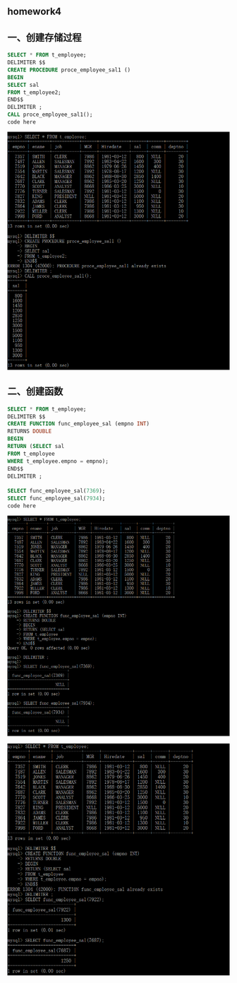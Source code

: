 ## homework4
## 一、创建存储过程
```sql
SELECT * FROM t_employee;
DELIMITER $$ 
CREATE PROCEDURE proce_employee_sal1 () 
BEGIN
SELECT sal
FROM t_employee2;
END$$
DELIMITER ;
CALL proce_employee_sal1();
code here
```
![](https://github.com/shiyuexin123/homework/blob/master/4.1.png)
## 二、创建函数
```sql
SELECT * FROM t_employee;
DELIMITER $$
CREATE FUNCTION func_employee_sal (empno INT)   
RETURNS DOUBLE
BEGIN
RETURN (SELECT sal 
FROM t_employee 
WHERE t_employee.empno = empno);
END$$
DELIMITER ;

SELECT func_employee_sal(7369);
SELECT func_employee_sal(7934);
code here
```
![](https://github.com/shiyuexin123/homework/blob/master/4.2.png)

![](https://github.com/shiyuexin123/homework/blob/master/4.3.png)
